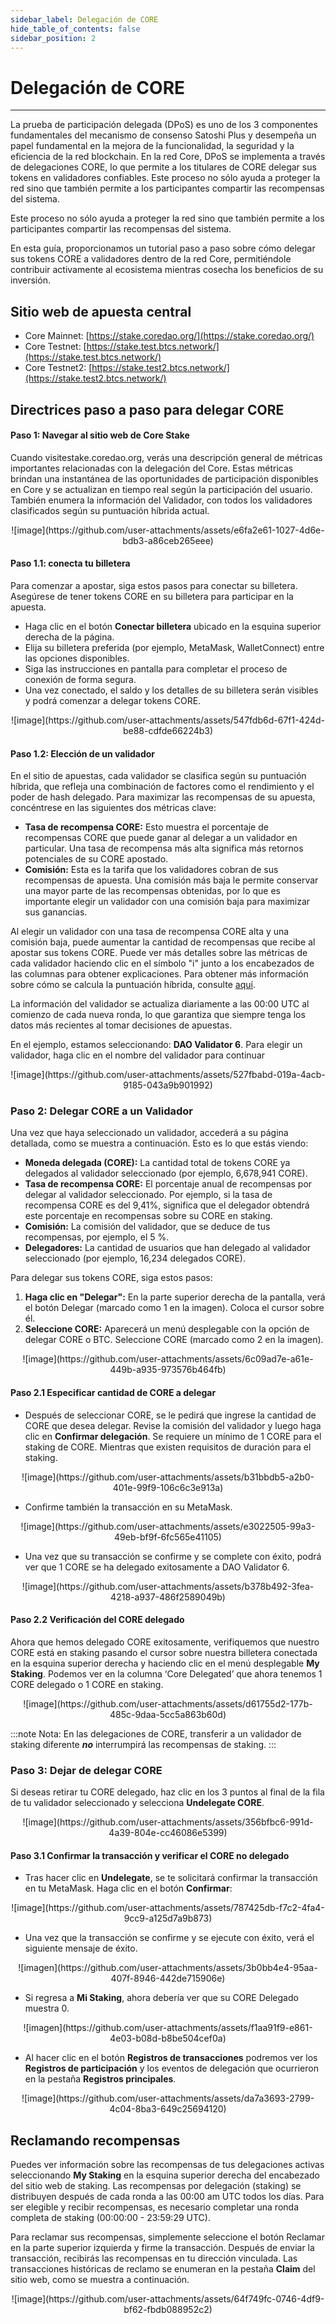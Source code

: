 ```yaml
---
sidebar_label: Delegación de CORE
hide_table_of_contents: false
sidebar_position: 2
---
```


# Delegación de CORE

---

La prueba de participación delegada (DPoS) es uno de los 3 componentes fundamentales del mecanismo de consenso Satoshi Plus y desempeña un papel fundamental en la mejora de la funcionalidad, la seguridad y la eficiencia de la red blockchain. En la red Core, DPoS se implementa a través de delegaciones CORE, lo que permite a los titulares de CORE delegar sus tokens en validadores confiables. Este proceso no sólo ayuda a proteger la red sino que también permite a los participantes compartir las recompensas del sistema.

Este proceso no sólo ayuda a proteger la red sino que también permite a los participantes compartir las recompensas del sistema.

En esta guía, proporcionamos un tutorial paso a paso sobre cómo delegar sus tokens CORE a validadores dentro de la red Core, permitiéndole contribuir activamente al ecosistema mientras cosecha los beneficios de su inversión.

## Sitio web de apuesta central

- Core Mainnet: [https://stake.coredao.org/](https://stake.coredao.org/)
- Core Testnet: [https://stake.test.btcs.network/](https://stake.test.btcs.network/)
- Core Testnet2: [https://stake.test2.btcs.network/](https://stake.test2.btcs.network/)

## Directrices paso a paso para delegar CORE

#### Paso 1: Navegar al sitio web de Core Stake

Cuando visitestake.coredao.org, verás una descripción general de métricas importantes relacionadas con la delegación del Core. Estas métricas brindan una instantánea de las oportunidades de participación disponibles en Core y se actualizan en tiempo real según la participación del usuario. También enumera la información del Validador, con todos los validadores clasificados según su puntuación híbrida actual.

<p align="center">
![image](https://github.com/user-attachments/assets/e6fa2e61-1027-4d6e-bdb3-a86ceb265eee)
</p>

#### Paso 1.1: conecta tu billetera

Para comenzar a apostar, siga estos pasos para conectar su billetera. Asegúrese de tener tokens CORE en su billetera para participar en la apuesta.

- Haga clic en el botón **Conectar billetera** ubicado en la esquina superior derecha de la página.
- Elija su billetera preferida (por ejemplo, MetaMask, WalletConnect) entre las opciones disponibles.
- Siga las instrucciones en pantalla para completar el proceso de conexión de forma segura.
- Una vez conectado, el saldo y los detalles de su billetera serán visibles y podrá comenzar a delegar tokens CORE.

<p align="center">
![image](https://github.com/user-attachments/assets/547fdb6d-67f1-424d-be88-cdfde66224b3)
</p>

#### Paso 1.2: Elección de un validador

En el sitio de apuestas, cada validador se clasifica según su puntuación híbrida, que refleja una combinación de factores como el rendimiento y el poder de hash delegado. Para maximizar las recompensas de su apuesta, concéntrese en las siguientes dos métricas clave:

- **Tasa de recompensa CORE:** Esto muestra el porcentaje de recompensas CORE que puede ganar al delegar a un validador en particular. Una tasa de recompensa más alta significa más retornos potenciales de su CORE apostado.
- **Comisión:** Esta es la tarifa que los validadores cobran de sus recompensas de apuesta. Una comisión más baja le permite conservar una mayor parte de las recompensas obtenidas, por lo que es importante elegir un validador con una comisión baja para maximizar sus ganancias.

Al elegir un validador con una tasa de recompensa CORE alta y una comisión baja, puede aumentar la cantidad de recompensas que recibe al apostar sus tokens CORE. Puede ver más detalles sobre las métricas de cada validador haciendo clic en el símbolo "i" junto a los encabezados de las columnas para obtener explicaciones. Para obtener más información sobre cómo se calcula la puntuación híbrida, consulte [aquí](https://docs.coredao.org/docs/Learn/core-concepts/satoshi-plus-consensus/validator-election).

La información del validador se actualiza diariamente a las 00:00 UTC al comienzo de cada nueva ronda, lo que garantiza que siempre tenga los datos más recientes al tomar decisiones de apuestas.

En el ejemplo, estamos seleccionando: **DAO Validator 6**. Para elegir un validador, haga clic en el nombre del validador para continuar

<p align="center">
![image](https://github.com/user-attachments/assets/527fbabd-019a-4acb-9185-043a9b901992)
</p>

### Paso 2: Delegar CORE a un Validador

Una vez que haya seleccionado un validador, accederá a su página detallada, como se muestra a continuación. Esto es lo que estás viendo:

- **Moneda delegada (CORE):** La cantidad total de tokens CORE ya delegados al validador seleccionado (por ejemplo, 6,678,941 CORE).
- **Tasa de recompensa CORE:** El porcentaje anual de recompensas por delegar al validador seleccionado. Por ejemplo, si la tasa de recompensa CORE es del 9,41%, significa que el delegador obtendrá este porcentaje en recompensas sobre su CORE en staking.
- **Comisión:** La comisión del validador, que se deduce de tus recompensas, por ejemplo, el 5 %.
- **Delegadores:** La cantidad de usuarios que han delegado al validador seleccionado (por ejemplo, 16,234 delegados CORE).

Para delegar sus tokens CORE, siga estos pasos:

1. **Haga clic en "Delegar":** En la parte superior derecha de la pantalla, verá el botón Delegar (marcado como 1 en la imagen). Coloca el cursor sobre él.
2. **Seleccione CORE:** Aparecerá un menú desplegable con la opción de delegar CORE o BTC. Seleccione CORE (marcado como 2 en la imagen).

<p align="center">
![image](https://github.com/user-attachments/assets/6c09ad7e-a61e-449b-a935-973576b464fb)
</p>

#### Paso 2.1 Especificar cantidad de CORE a delegar

- Después de seleccionar CORE, se le pedirá que ingrese la cantidad de CORE que desea delegar. Revise la comisión del validador y luego haga clic en **Confirmar delegación**. Se requiere un mínimo de 1 CORE para el staking de CORE. Mientras que existen requisitos de duración para el staking.

<p align="center">
![image](https://github.com/user-attachments/assets/b31bbdb5-a2b0-401e-99f9-106c6c3e913a)
</p>

- Confirme también la transacción en su MetaMask.

<p align="center">
![image](https://github.com/user-attachments/assets/e3022505-99a3-49eb-bf9f-6fc565e41105)
</p>

- Una vez que su transacción se confirme y se complete con éxito, podrá ver que 1 CORE se ha delegado exitosamente a DAO Validator 6.

<p align="center">
![image](https://github.com/user-attachments/assets/b378b492-3fea-4218-a937-486f2589049b)
</p>

#### Paso 2.2 Verificación del CORE delegado

Ahora que hemos delegado CORE exitosamente, verifiquemos que nuestro CORE está en staking pasando el cursor sobre nuestra billetera conectada en la esquina superior derecha y haciendo clic en el menú desplegable **My Staking**. Podemos ver en la columna ‘Core Delegated’ que ahora tenemos 1 CORE delegado o 1 CORE en staking.

<p align="center">
![image](https://github.com/user-attachments/assets/d61755d2-177b-485c-9daa-5cc5a863b60d)
</p>

:::note
Nota: En las delegaciones de CORE, transferir a un validador de staking diferente **_no_** interrumpirá las recompensas de staking.
:::

### Paso 3: Dejar de delegar CORE

Si deseas retirar tu CORE delegado, haz clic en los 3 puntos al final de la fila de tu validador seleccionado y selecciona **Undelegate CORE**.

<p align="center">
![image](https://github.com/user-attachments/assets/356bfbc6-991d-4a39-804e-cc46086e5399)
</p>

#### Paso 3.1 Confirmar la transacción y verificar el CORE no delegado

- Tras hacer clic en **Undelegate**, se te solicitará confirmar la transacción en tu MetaMask. Haga clic en el botón **Confirmar**:

<p align="center">
![image](https://github.com/user-attachments/assets/787425db-f7c2-4fa4-9cc9-a125d7a9b873)
</p>

- Una vez que la transacción se confirme y se ejecute con éxito, verá el siguiente mensaje de éxito.

<p align="center">
![imagen](https://github.com/user-attachments/assets/3b0bb4e4-95aa-407f-8946-442de715906e)
</p>

- Si regresa a **Mi Staking**, ahora debería ver que su CORE Delegado muestra 0.

<p align="center">
![imagen](https://github.com/user-attachments/assets/f1aa91f9-e861-4e03-b08d-b8be504cef0a)
</p>

- Al hacer clic en el botón **Registros de transacciones** podremos ver los **Registros de participación** y los eventos de delegación que ocurrieron en la pestaña **Registros principales**.

<p align="center">
![image](https://github.com/user-attachments/assets/da7a3693-2799-4c04-8ba3-649c25694120)
</p>

## Reclamando recompensas

Puedes ver información sobre las recompensas de tus delegaciones activas seleccionando **My Staking** en la esquina superior derecha del encabezado del sitio web de staking. Las recompensas por delegación (staking) se distribuyen después de cada ronda a las 00:00 am UTC todos los días. Para ser elegible y recibir recompensas, es necesario completar una ronda completa de staking (00:00:00 - 23:59:29 UTC).

Para reclamar sus recompensas, simplemente seleccione el botón Reclamar en la parte superior izquierda y firme la transacción. Después de enviar la transacción, recibirás las recompensas en tu dirección vinculada. Las transacciones históricas de reclamo se enumeran en la pestaña **Claim** del sitio web, como se muestra a continuación.

<p align="center">
![image](https://github.com/user-attachments/assets/64f749fc-0746-4df9-bf62-fbdb088952c2)
</p>